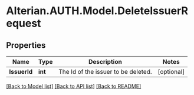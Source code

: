 # Alterian.AUTH.Model.DeleteIssuerRequest

## Properties

Name | Type | Description | Notes
------------ | ------------- | ------------- | -------------
**IssuerId** | **int** | The Id of the issuer to be deleted. | [optional] 

[[Back to Model list]](../README.md#documentation-for-models) [[Back to API list]](../README.md#documentation-for-api-endpoints) [[Back to README]](../README.md)

